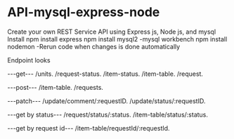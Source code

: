 # API-mysql-express-node

 Create your own REST Service API using Express js, Node js, and mysql
 Install npm install express
         npm install mysql2 -mysql workbench
         npm install nodemon -Rerun code when changes is done automatically

Endpoint looks

---get---
/units.
/request-status.
/item-status.
/item-table.
/request.

---post---
/item-table.
/requests.

---patch---
/update/comment/:requestID.
/update/status/:requestID.

---get by status---
/request/status/:status.
/item-table/status/:status.

---get by request id---
/item-table/requestId/:requestId.
